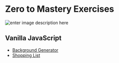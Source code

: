 # Zero to Mastery Exercises
![enter image description here](https://lh3.googleusercontent.com/okVBhPeQ5YZkUPBjlL4O5XSS0vM2tse__6zQy_0Evel4LnhUYnSXqlqamn0jRbN0VeNl8V70-4HDPg)


## Vanilla JavaScript
 

 - [Background
   Generator](https://jhonattanbenitez.github.io/zero-to-mastery/Background%20Generator/index.html)
 - [Shopping
   List](https://jhonattanbenitez.github.io/zero-to-mastery/Shopping%20List/index.html)
